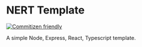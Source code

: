 # NERT Template

[![Commitizen friendly](https://img.shields.io/badge/commitizen-friendly-brightgreen.svg)](http://commitizen.github.io/cz-cli/)

A simple Node, Express, React, Typescript template.